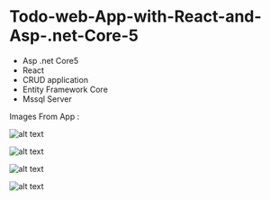 # Todo-web-App-with-React-and-Asp-.net-Core-5



<ul>
<li>Asp .net Core5</li>
<li>React</li>
<li>CRUD application </li>
<li>Entity Framework Core</li>
<li>Mssql Server</li>
</ul>
Images From App : 

![alt text](https://i.ibb.co/dQxcq4q/Ekranwqd-Al-nt-s.png)


![alt text](https://i.ibb.co/dBSpbQp/Ekran-Aklol-nt-s.png)


![alt text](https://i.ibb.co/rv9PN8D/j-j-Ekran-Al-nt-s.png)

![alt text](https://i.ibb.co/bHVn6z4/fwe-Ekran-Al-nt-s.png)
